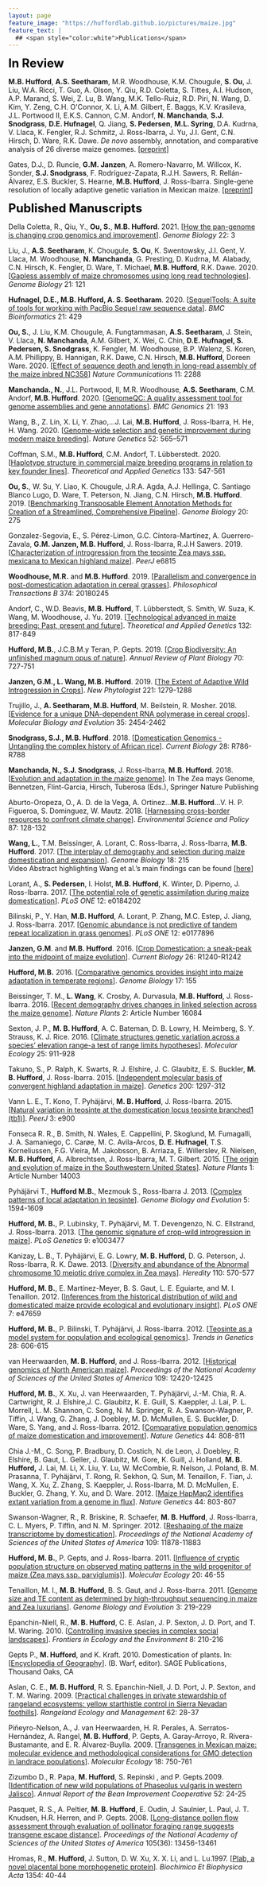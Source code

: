 ```yaml
---
layout: page
feature_image: "https://huffordlab.github.io/pictures/maize.jpg"
feature_text: |
  ## <span style="color:white">Publications</span>
---
```


<B><font size = "5" color="black">In Review</font></b><br />


<b>M.B. Hufford</b>, <b>A.S. Seetharam</b>, M.R. Woodhouse, K.M. Chougule, <b>S. Ou</b>, J. Liu, W.A. Ricci, T. Guo, A. Olson, Y. Qiu, R.D. Coletta, S. Tittes, A.I. Hudson, A.P. Marand, S. Wei, Z. Lu, B. Wang, M.K. Tello-Ruiz, R.D. Piri, N. Wang, D. Kim, Y. Zeng, C.H. O'Connor, X. Li, A.M. Gilbert, E. Baggs, K.V. Krasileva, J.L. Portwood II, E.K.S. Cannon, C.M. Andorf, <b>N. Manchanda</b>, <b>S.J. Snodgrass</b>, <b>D.E. Hufnagel</b>, Q. Jiang, <b>S. Pedersen</b>, <b>M.L. Syring</b>, D.A. Kudrna, V. Llaca, K. Fengler, R.J. Schmitz, J. Ross-Ibarra, J. Yu, J.I. Gent, C.N. Hirsch, D. Ware, R.K. Dawe. <i>De novo</i> assembly, annotation, and comparative analysis of 26 diverse maize genomes. [<a href="https://doi.org/10.1101/2021.01.14.426684">preprint</a>]

Gates, D.J., D. Runcie, <b>G.M. Janzen</b>, A. Romero-Navarro, M. Willcox, K. Sonder, <b>S.J. Snodgrass</b>, F. Rodríguez-Zapata, R.J.H. Sawers, R. Rellán-Álvarez, E.S. Buckler, S. Hearne, <b>M.B. Hufford</b>, J. Ross-Ibarra. Single-gene resolution of locally adaptive genetic variation in Mexican maize. [<a href="https://doi.org/10.1101/706739">preprint</a>]


<B><font size = "5" color="black">Published Manuscripts</font></b><br />


Della Coletta, R., Qiu, Y., <b>Ou, S.</b>, <b>M.B. Hufford</b>. 2021. [<a href="https://doi.org/10.1186/s13059-020-02224-8">How the pan-genome is changing crop genomics and improvement</a>]. <i>Genome Biology</i> 22: 3

Liu, J., <b>A.S. Seetharam</b>, K. Chougule, <b>S. Ou</b>, K. Swentowsky, J.I. Gent, V. Llaca, M. Woodhouse, <b>N. Manchanda</b>, G. Presting, D. Kudrna, M. Alabady, C.N. Hirsch, K. Fengler, D. Ware, T. Michael, <b>M.B. Hufford</b>, R.K. Dawe. 2020. [<a href="https://doi.org/10.1186/s13059-020-02029-9">Gapless assembly of maize chromosomes using long read technologies</a>]. <i>Genome Biology</i> 21: 121

<b>Hufnagel, D.E., M.B. Hufford, A. S. Seetharam</b>. 2020. [<a href="https://doi.org/10.1186/s12859-020-03751-8">SequelTools: A suite of tools for working with PacBio Sequel raw sequence data</a>]. <i>BMC Bioinformatics</i> 21: 429

<b>Ou, S.</b>, J. Liu, K.M. Chougule, A. Fungtammasan, <b>A.S. Seetharam</b>, J. Stein, V. Llaca, <b>N. Manchanda</b>, A.M. Gilbert, X. Wei, C. Chin, <b>D.E. Hufnagel, S. Pedersen, S. Snodgrass</b>, K. Fengler, M. Woodhouse, B.P. Walenz, S. Koren, A.M. Phillippy, B. Hannigan, R.K. Dawe, C.N. Hirsch, <b>M.B. Hufford</b>, Doreen Ware. 2020. [<a href="https://doi.org/10.1038/s41467-020-16037-7">Effect of sequence depth and length in long-read assembly of the maize inbred NC358</a>] <i>Nature Communications</i> 11: 2288

<b>Manchanda., N.</b>, J.L. Portwood, II, M.R. Woodhouse, <b>A.S. Seetharam</b>, C.M. Andorf, <b>M.B. Hufford</b>. 2020. [<a href="https://doi.org/10.1186/s12864-020-6568-2">GenomeQC: A quality assessment tool for genome assemblies and gene annotations</a>]. <i>BMC Genomics</i> 21: 193

Wang, B., Z. Lin, X. Li, Y. Zhao,...J. Lai, <b>M.B. Hufford</b>, J. Ross-Ibarra, H. He, H. Wang. 2020. [<a href="https://doi.org/10.1038/s41588-020-0616-3">Genome-wide selection and genetic improvement during modern maize breeding</a>]. <i>Nature Genetics</i> 52: 565–571

Coffman, S.M., <b>M.B. Hufford</b>, C.M. Andorf, T. Lübberstedt. 2020. [<a href="https://doi.org/10.1007/s00122-019-03486-y">Haplotype structure in commercial maize breeding programs in relation to key founder lines</a>]. <i>Theoretical and Applied Genetics</i> 133: 547-561

<b>Ou, S.</b>, W. Su, Y. Liao, K. Chougule, J.R.A. Agda, A.J. Hellinga, C. Santiago Blanco Lugo, D. Ware, T. Peterson, N. Jiang, C.N. Hirsch, <b>M.B. Hufford</b>. 2019. [<a href="https://doi.org/10.1186/s13059-019-1905-y">Benchmarking Transposable Element Annotation Methods for Creation of a Streamlined, Comprehensive Pipeline</a>]. <i>Genome Biology</i> 20: 275

Gonzalez-Segovia, E., S. Pérez-Limon, G.C. Cíntora-Martínez, A. Guerrero-Zavala, <b>G.M. Janzen, M.B. Hufford</b>, J. Ross-Ibarra, R.J.H Sawers. 2019. [<a href="https://doi.org/10.7717/peerj.6815">Characterization of  introgression from the teosinte Zea mays ssp. mexicana to Mexican highland maize</a>]. <i>PeerJ</i> e6815

<b>Woodhouse, M.R.</b> and <b>M.B. Hufford</b>. 2019. [<a href="https://doi.org/10.1098/rstb.2018.0245">Parallelism and convergence in post-domestication adaptation in cereal grasses</a>]. <i>Philosophical Transactions B</i> 374: 20180245

Andorf, C., W.D. Beavis, <b>M.B. Hufford</b>, T. Lübberstedt, S. Smith, W. Suza, K. Wang, M. Woodhouse, J. Yu. 2019. [<a href="https://doi.org/10.1007/s00122-019-03306-3">Technological advanced in maize breeding: Past, present and future</a>]. <i>Theoretical and Applied Genetics</i> 132: 817-849

<b>Hufford, M.B.</b>, J.C.B.M.y Teran, P. Gepts. 2019. [<a href="https://doi.org/10.1146/annurev-arplant-042817-040240">Crop Biodiversity: An unfinished magnum opus of nature</a>]. <i>Annual Review of Plant Biology</i> 70: 727-751

<b>Janzen, G.M., L. Wang, M.B. Hufford</b>. 2019. [<a href="https://doi.org/10.1111/nph.15457">The Extent of Adaptive Wild Introgression in Crops</a>]. <i>New Phytologist</i> 221: 1279-1288

Trujillo, J., <b>A. Seetharam, M.B. Hufford</b>, M. Beilstein, R. Mosher. 2018. [<a href="https://doi.org/10.1093/molbev/msy146">Evidence for a unique DNA-dependent RNA polymerase in cereal crops</a>]. <i>Molecular Biology and Evolution</i> 35: 2454-2462

<b>Snodgrass, S.J., M.B. Hufford</b>. 2018. [<a href="https://doi.org/10.1016/j.cub.2018.05.072">Domestication Genomics - Untangling the complex history of African rice</a>]. <i>Current Biology</i> 28: R786-R788

<b>Manchanda, N., S.J. Snodgrass</b>, J. Ross-Ibarra, <b>M.B. Hufford</b>. 2018. [<a href="https://doi.org/10.1007/978-3-319-97427-9_19">Evolution and adaptation in the maize genome</a>]. In The Zea mays Genome, Bennetzen, Flint-Garcia, Hirsch, Tuberosa (Eds.), Springer Nature Publishing

Aburto-Oropeza, O., A. D. de la Vega, A. Ortinez...<b>M.B. Hufford</b>...V. H. P. Figueroa, S. Dominguez, W. Mautz. 2018. [<a href="https://doi.org/10.1016/j.envsci.2018.01.001">Harnessing cross-border resources to confront climate change</a>]. <i>Environmental Science and Policy</i> 87: 128-132

<b>Wang, L.</b>, T.M. Beissinger, A. Lorant, C. Ross-Ibarra, J. Ross-Ibarra, <b>M.B. Hufford</b>. 2017. [<a href="https://doi.org/10.1186/s13059-017-1346-4">The interplay of demography and selection during maize domestication and expansion</a>]. <i>Genome Biology</i> 18: 215<br>
Video Abstract highlighting Wang et al.’s main findings can be found [<a href="https://www.youtube.com/watch?reload=9&v=KgIUGHEZ2nM">here</a>]

Lorant, A., <b>S. Pedersen</b>, I. Holst, <b>M.B. Hufford</b>, K. Winter, D. Piperno, J. Ross-Ibarra. 2017. [<a href="https://doi.org/10.1371/journal.pone.0184202">The potential role of genetic assimilation during maize domestication</a>]. <i>PLoS ONE</i> 12: e0184202

Bilinski, P., Y. Han, <b>M.B. Hufford</b>, A. Lorant, P. Zhang, M.C. Estep, J. Jiang, J. Ross-Ibarra. 2017. [<a href="https://doi.org/10.1371/journal.pone.01778966">Genomic abundance is not predictive of tandem repeat localization in grass genomes</a>]. <i>PLoS ONE</i> 12: e0177896

<b>Janzen, G.M</b>. and <b>M.B. Hufford</b>. 2016. [<a href="https://doi.org/10.1016/j.cub.2016.10.045">Crop Domestication: a sneak-peak into the midpoint of maize evolution</a>]. <i>Current Biology</i> 26: R1240-R1242

<b>Hufford, M.B.</b> 2016. [<a href="https://doi.org/10.1186/s13059-016-1020-2">Comparative genomics provides insight into maize adaptation in temperate regions</a>]. <i>Genome Biology</i> 17: 155

Beissinger, T. M., <b>L. Wang</b>, K. Crosby, A. Durvasula, <b>M.B. Hufford</b>, J. Ross-Ibarra. 2016. [<a href="https://doi.org/10.1038/nplants.2016.84">Recent demography drives changes in linked selection across the maize genome</a>]. <i>Nature Plants</i> 2: Article Number 16084

Sexton, J. P., <b>M. B. Hufford</b>, A. C. Bateman, D. B. Lowry, H. Meimberg, S. Y. Strauss, K. J. Rice. 2016. [<a href="https://doi.org/10.1111/mec.13528">Climate structures genetic variation across a species’ elevation range-a test of range limits hypotheses</a>]. <i>Molecular Ecology</i> 25: 911-928

Takuno, S., P. Ralph, K. Swarts, R. J. Elshire, J. C. Glaubitz, E. S. Buckler, <b>M. B. Hufford</b>, J. Ross-Ibarra. 2015. [<a href="https://doi.org/10.1534/genetics.115.178327">Independent molecular basis of convergent highland adaptation in maize</a>]. <i>Genetics</i> 200: 1297-312

Vann L. E., T. Kono, T. Pyhäjärvi, <b>M. B. Hufford</b>, J. Ross-Ibarra. 2015. [<a href="https://doi.org/10.7717/peerj.900">Natural variation in teosinte at the domestication locus teosinte branched1 (tb1)</a>]. <i>PeerJ</i> 3: e900

Fonseca R. R., B. Smith, N. Wales, E. Cappellini, P. Skoglund, M. Fumagalli, J. A. Samaniego, C. Carøe, M. C. Avila-Arcos, <b>D. E. Hufnagel</b>, T.S. Korneliussen, F.G. Vieira, M. Jakobsson, B. Arriaza, E. Willerslev, R. Nielsen, <b>M. B. Hufford</b>, A. Albrechtsen, J. Ross-Ibarra, M. T. Gilbert. 2015. [<a href="https://doi.org/10.1038/nplants.2014.3">The origin and evolution of maize in the Southwestern United States</a>]. <i>Nature Plants</i> 1: Article Number 14003

Pyhäjärvi T., <b>Hufford M.B.</b>, Mezmouk S., Ross-Ibarra J. 2013. [<a href="https://doi.org/10.1093/gbe/evt109">Complex patterns of local adaptation in teosinte</a>]. <i>Genome Biology and Evolution</i> 5: 1594-1609

<b>Hufford, M. B.</b>, P. Lubinsky, T. Pyhäjärvi, M. T. Devengenzo, N. C. Ellstrand, J. Ross-Ibarra. 2013. [<a href="https://doi.org/10.1371/journal.pgen.1003477">The genomic signature of crop-wild introgression in maize</a>]. <i>PLoS Genetics</i> 9: e1003477

Kanizay, L. B., T. Pyhäjärvi, E. G. Lowry, <b>M. B. Hufford</b>, D. G. Peterson, J. Ross-Ibarra, R. K. Dawe. 2013. [<a href="https://doi.org/10.1038/hdy.2013.2">Diversity and abundance of the Abnormal chromosome 10 meiotic drive complex in Zea mays</a>]. <i>Heredity</i> 110: 570-577

<b>Hufford, M. B.</b>, E. Martínez-Meyer, B. S. Gaut, L. E. Eguiarte, and M. I. Tenaillon. 2012. [<a href="https://doi.org/10.1371/journal.pone.0047659">Inferences from the historical distribution of wild and domesticated maize provide ecological and evolutionary insight</a>]. <i>PLoS ONE</i> 7: e47659

<b>Hufford, M. B.</b>, P. Bilinski, T. Pyhäjärvi, J. Ross-Ibarra. 2012. [<a href="https://doi.org/10.1016/j.tig.2012.08.004">Teosinte as a model system for population and ecological genomics</a>]. <i>Trends in Genetics</i> 28: 606-615

van Heerwaarden, <b>M. B. Hufford</b>, and J. Ross-Ibarra. 2012. [<a href="https://doi.org/10.1073/pnas.1209275109">Historical genomics of North American maize</a>]. <i>Proceedings of the National Academy of Sciences of the United States of America</i> 109: 12420-12425

<b>Hufford, M. B.</b>, X. Xu, J. van Heerwaarden, T. Pyhäjärvi, J.-M. Chia, R. A. Cartwright, R. J. Elshire,J. C. Glaubitz, K. E. Guill, S. Kaeppler, J. Lai, P. L. Morrell, L. M. Shannon, C. Song, N. M. Springer, R. A. Swanson-Wagner, P. Tiffin, J. Wang, G. Zhang, J. Doebley, M. D. McMullen, E. S. Buckler, D. Ware, S. Yang, and J. Ross-Ibarra. 2012. [<a href="https://doi.org/10.1038/ng.2309">Comparative population genomics of maize domestication and improvement</a>]. <i>Nature Genetics</i> 44: 808-811

Chia J.-M., C. Song, P. Bradbury, D. Costich, N. de Leon, J. Doebley, R. Elshire, B. Gaut, L. Geller, J. Glaubitz, M. Gore, K. Guill, J. Holland, <b>M. B. Hufford,</b> J. Lai, M. Li, X. Liu, Y. Lu, W. McCombie, R. Nelson, J. Poland, B. M. Prasanna, T. Pyhäjärvi, T. Rong, R. Sekhon, Q. Sun, M. Tenaillon, F. Tian, J. Wang, X. Xu, Z. Zhang, S. Kaeppler, J. Ross-Ibarra, M. D. McMullen, E. Buckler, G. Zhang, Y. Xu, and D. Ware. 2012. [<a href="https://doi.org/10.1038/ng.2313">Maize HapMap2 identifies extant variation from a genome in flux</a>]. <i>Nature Genetics</i> 44: 803-807

Swanson-Wagner, R., R. Briskine, R. Schaefer, <b>M. B. Hufford</b>, J. Ross-Ibarra, C. L. Myers, P. Tiffin, and N. M. Springer. 2012. [<a href="https://doi.org/10.1073/pnas.1201961109">Reshaping of the maize transcriptome by domestication</a>]. <i>Proceedings of the National Academy of Sciences of the United States of America</i> 109: 11878-11883

<b>Hufford, M. B.</b>, P. Gepts, and J. Ross-Ibarra. 2011. [<a href="https://doi.org/10.1111/j.1365-294X.2010.04924.x">Influence of cryptic population structure on observed mating patterns in the wild progenitor of maize (Zea mays ssp. parviglumis)</a>]. <i>Molecular Ecology</i> 20: 46-55

Tenaillon, M. I., <b>M. B. Hufford</b>, B. S. Gaut, and J. Ross-Ibarra. 2011. [<a href="https://doi.org/10.1093/gbe/evr008">Genome size and TE content as determined by high-throughput sequencing in maize and Zea luxurians</a>]. <i>Genome Biology and Evolution</i> 3: 219-229

Epanchin-Niell, R., <b>M. B. Hufford</b>, C. E. Aslan, J. P. Sexton, J. D. Port, and T. M. Waring. 2010. [<a href="https://doi.org/10.1890/090029">Controlling invasive species in complex social landscapes</a>]. <i>Frontiers in Ecology and the Environment</i> 8: 210-216

Gepts P., <b>M. Hufford</b>, and K. Kraft. 2010. Domestication of plants. In: [<a href="http://dx.doi.org/10.4135/9781412939591">Encyclopedia of Geography</a>]. (B. Warf, editor). SAGE Publications, Thousand Oaks, CA

Aslan, C. E., <b>M. B. Hufford</b>, R. S. Epanchin-Niell, J. D. Port, J. P. Sexton, and T. M. Waring. 2009. [<a href="https://doi.org/10.2111/07-123">Practical challenges in private stewardship of rangeland ecosystems: yellow starthistle control in Sierra Nevadan foothills</a>]. <i>Rangeland Ecology and Management</i> 62: 28-37

Piñeyro-Nelson, A., J. van Heerwaarden, H. R. Perales, A. Serratos-Hernández, A. Rangel, <b>M. B. Hufford</b>, P. Gepts, A. Garay-Arroyo, R. Rivera-Bustamante, and E. R. Álvarez-Buylla. 2009. [<a href="https://dx.doi.org/10.1111%2Fj.1365-294X.2008.03993.x">Transgenes in Mexican maize: molecular evidence and methodological considerations for GMO detection in landrace populations</a>]. <i>Molecular Ecology</i> 18: 750-761

Zizumbo D., R. Papa, <b>M. Hufford</b>, S. Repinski , and P. Gepts.2009. [<a href="https://naldc-legacy.nal.usda.gov/naldc/download.xhtml?id=IND44207056&content=PDF">Identification of new wild populations of Phaseolus vulgaris in western Jalisco</a>]. <i>Annual Report of the Bean Improvement Cooperative</i> 52: 24-25

Pasquet, R. S., A. Peltier, <b>M. B. Hufford</b>, E. Oudin, J. Saulnier, L. Paul, J. T. Knudsen, H.R. Herren, and P. Gepts. 2008. [<a href="https://doi.org/10.1073/pnas.0806040105">Long-distance pollen flow assessment through evaluation of pollinator foraging range suggests transgene escape distance</a>]. <i>Proceedings of the National Academy of Sciences of the United States of America</i> 105(36): 13456-13461

Hromas, R., <b>M. Hufford</b>, J. Sutton, D. W. Xu, X. X. Li, and L. Lu.1997. [<a href="https://doi.org/10.1016/S0167-4781(97)00122-X">Plab, a novel placental bone morphogenetic protein</a>]. <i>Biochimica Et Biophysica Acta</i> 1354: 40-44